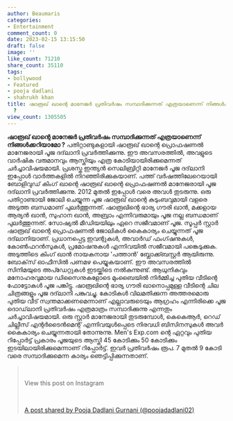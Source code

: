```yaml
---
author: Beaumaris
categories:
- Entertainment
comment_count: 0
date: 2023-02-15 13:15:50
draft: false
image: ''
like_count: 71210
share_count: 35110
tags:
- bollywood
- Featured
- pooja dadlani
- shahrukh khan
title: ഷാരൂഖ് ഖാന്റെ മാനേജർ പ്രതിവർഷം സമ്പാദിക്കുന്നത് എത്രയാണെന്ന് നിങ്ങൾക്കറിയാമോ
  ?
view_count: 1305505
---
```


**ഷാരൂഖ് ഖാന്റെ മാനേജർ പ്രതിവർഷം സമ്പാദിക്കുന്നത് എത്രയാണെന്ന് നിങ്ങൾക്കറിയാമോ ?** പതിറ്റാണ്ടുകളായി ഷാരൂഖ് ഖാന്റെ പ്രൊഫഷണൽ മാനേജരായി പൂജ ദദ്‌ലാനി പ്രവർത്തിക്കുന്നു. ഈ അവസരത്തിൽ, അവളുടെ വാർഷിക വരുമാനവും ആസ്തിയും എത്ര കോടിയായിരിക്കുമെന്നത് ചർച്ചാവിഷയമായി. പ്രശസ്ത ഇന്ത്യൻ സെലിബ്രിറ്റി മാനേജർ പൂജ ദദ്‌ലാനി ഇപ്പോൾ വാർത്തകളിൽ നിറഞ്ഞിരിക്കുകയാണ്. പത്ത് വർഷത്തിലേറെയായി ബോളിവുഡ് കിംഗ് ഖാന്റെ ഷാരൂഖ് ഖാന്റെ പ്രൊഫഷണൽ മാനേജരായി പൂജ ദദ്‌ലാനി പ്രവർത്തിക്കുന്നു. 2012 മുതൽ ഇപ്പോൾ വരെ അവൾ തുടരുന്നു. ഒരു പതിറ്റാണ്ടായി ജോലി ചെയ്യുന്ന പൂജ ഷാരൂഖ് ഖാന്റെ കുടുംബവുമായി വളരെ അടുത്ത ബന്ധമാണ് പുലർത്തുന്നത്. ഷാരൂഖിന്റെ ഭാര്യ ഗൗരി ഖാൻ, മക്കളായ ആര്യൻ ഖാൻ, സുഹാന ഖാൻ, അബ്രാം എന്നിവരുമായും പൂജ നല്ല ബന്ധമാണ് പുലർത്തുന്നത്. സോഷ്യൽ മീഡിയയിലും ഏറെ സജീവമാണ് പൂജ. സൂപ്പർ സ്റ്റാർ ഷാരൂഖ് ഖാന്റെ പ്രൊഫഷണൽ ജോലികൾ കൈകാര്യം ചെയ്യുന്നത് പൂജ ദദ്‌ലാനിയാണ്. പ്രധാനപ്പെട്ട ഇവന്റുകൾ, അവാർഡ് ഫംഗ്ഷനുകൾ, കോൺഫറൻസുകൾ, പ്രമോഷനുകൾ എന്നിവയിൽ സജീവമായി പങ്കെടുക്കുക. അടുത്തിടെ കിംഗ് ഖാൻ നായകനായ 'പത്താൻ' ബ്ലോക്ക്ബസ്റ്റർ ആയിരുന്നു. ബോക്‌സ് ഓഫീസിൽ പണമഴ പെയ്യുകയാണ്. ഈ അവസരത്തിൽ സിനിമയുടെ അപ്ഡേറ്റുകൾ ഇടയ്ക്കിടെ നൽകുന്നുണ്ട്. ആധുനികവും മനോഹരവുമായ ഡിസൈനുകളോടെ മുംബൈയിൽ നിർമ്മിച്ച പുതിയ വീടിന്റെ ഫോട്ടോകൾ പൂജ പങ്കിട്ടു. ഷാരൂഖിന്റെ ഭാര്യ ഗൗരി ഖാനൊപ്പമുള്ള വീടിന്റെ ചില ചിത്രങ്ങളും പൂജ ദദ്‌ലാനി പങ്കുവച്ചു. കോടികൾ വിലമതിക്കുന്ന അത്തരമൊരു പുതിയ വീട് സ്വന്തമാക്കണമെന്നാണ് എല്ലാവരുടെയും ആഗ്രഹം എന്നിരിക്കെ പൂജ ദൊഡ്‌ലാനി പ്രതിവർഷം എത്രമാത്രം സമ്പാദിക്കുന്നു എന്നതും ചർച്ചാവിഷയമായി. ഒരു സ്റ്റാർ മാനേജരായി തുടരുമ്പോൾ, കെകെആർ, റെഡ് ചില്ലീസ് എന്റർടൈൻമെന്റ് എന്നിവയുൾപ്പെടെ നിരവധി ബിസിനസുകൾ അവർ കൈകാര്യം ചെയ്യുന്നതായി തോന്നുന്നു. Men's Exp.com ന്റെ ഏറ്റവും പുതിയ റിപ്പോർട്ട് പ്രകാരം പൂജയുടെ ആസ്തി 45 കോടിക്കും 50 കോടിക്കും ഇടയിലായിരിക്കുമെന്നാണ് റിപ്പോർട്ട്. ഇവർ പ്രതിവർഷം രൂപ. 7 മുതൽ 9 കോടി വരെ സമ്പാദിക്കുമെന്ന കാര്യം ഞെട്ടിപ്പിക്കുന്നതാണ്. 

> &nbsp; 
> 
> View this post on Instagram
> 
> &nbsp; 
> 
> [A post shared by Pooja Dadlani Gurnani (@poojadadlani02)](https://www.instagram.com/p/Cocdb2etSZ4/?utm_source=ig_embed&utm_campaign=loading)